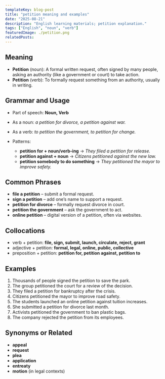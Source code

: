```yaml
---
templateKey: blog-post
title: "petition meaning and examples"
date: "2025-08-21"
description: "English learning materials; petition explanation."
tags: ["English", "noun", "verb"]
featuredImage: ./petition.png
relatedPosts:
---
```


## Meaning

- **Petition** (noun): A formal written request, often signed by many people, asking an authority (like a government or court) to take action.
- **Petition** (verb): To formally request something from an authority, usually in writing.

## Grammar and Usage

- Part of speech: **Noun, Verb**
- As a noun: _a petition for divorce, a petition against war._
- As a verb: _to petition the government, to petition for change._
- Patterns:

  - **petition for + noun/verb-ing** → _They filed a petition for release._
  - **petition against + noun** → _Citizens petitioned against the new law._
  - **petition somebody to do something** → _They petitioned the mayor to improve safety._

## Common Phrases

- **file a petition** – submit a formal request.
- **sign a petition** – add one’s name to support a request.
- **petition for divorce** – formally request divorce in court.
- **petition the government** – ask the government to act.
- **online petition** – digital version of a petition, often via websites.

## Collocations

- verb + petition: **file, sign, submit, launch, circulate, reject, grant**
- adjective + petition: **formal, legal, online, public, collective**
- preposition + petition: **petition for, petition against, petition to**

## Examples

1. Thousands of people signed the petition to save the park.
2. The group petitioned the court for a review of the decision.
3. They filed a petition for bankruptcy after the crisis.
4. Citizens petitioned the mayor to improve road safety.
5. The students launched an online petition against tuition increases.
6. She submitted a petition for divorce last month.
7. Activists petitioned the government to ban plastic bags.
8. The company rejected the petition from its employees.

## Synonyms or Related

- **appeal**
- **request**
- **plea**
- **application**
- **entreaty**
- **motion** (in legal contexts)
